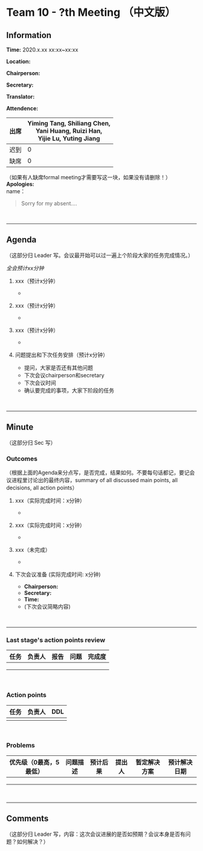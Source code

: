 # Team 10 - ?th Meeting （中文版）


## Information

**Time:** 2020.x.xx xx:xx~xx:xx

**Location:** 

**Chairperson:**

**Secretary:**

**Translator:**

**Attendence:**

| **出席** | **Yiming Tang, Shiliang Chen, <br>Yani Huang, Ruizi Han, <br>Yijie Lu, Yuting Jiang** |
| -------- | ------------------------------------------------------------ |
| 迟到     | 0                                                            |
| 缺席     | 0                                                            |

（如果有人缺席formal meeting才需要写这一块，如果没有请删除！）<br>
**Apologies:**<br>
name：

> Sorry for my absent....

<br>

------

## Agenda

（这部分归 Leader 写。会议最开始可以过一遍上个阶段大家的任务完成情况。）

*全会预计xx分钟*

1. xxx（预计x分钟）

	- 
2. xxx（预计x分钟）

	- 
3. xxx（预计x分钟）

	- 
4. 问题提出和下次任务安排（预计x分钟）
	- 提问，大家是否还有其他问题
	- 下次会议chairperson和secretary
	- 下次会议时间
	- 确认要完成的事项，大家下阶段的任务

<br>

------


## Minute

（这部分归 Sec 写）

### Outcomes

（根据上面的Agenda来分点写，是否完成，结果如何。不要每句话都记，要记会议进程里讨论出的最终内容，summary of all discussed main points, all decisions, all action points）

1. xxx（实际完成时间：x分钟）

	- 
2. xxx（实际完成时间：x分钟）

	- 
3. xxx（未完成）

	- 
4. 下次会议准备 (实际完成时间: x分钟)
	- **Chairperson:** 
	- **Secretary:** 
	- **Time:** 
	- (下次会议简略内容)

<br>

-------


### Last stage's action points review

| **任务** | **负责人** | **报告** | **问题** | **完成度** |
| -------- | --------- | -------- | -------- | ---------- |
|          |            |          |          |            |
|          |            |          |          |            |
|          |            |          |          |            |

<br>


### Action points 

| **任务** | **负责人** | **DDL** |
| -------- | ---------- | ------- |
|          |            |         |


<br>

### Problems

| **优先级（0最高，5最低）** | **问题描述** | **预计后果** | **提出人** | **暂定解决方案** | **预计解决日期** |
| -------------------------- | ------------ | ------------ | ---------- | ---------------- | ---------------- |
|                            |              |              |            |                  |                  |
|                            |              |              |            |                  |                  |
|                            |              |              |            |                  |                  |

<br>

-------


## Comments

（这部分归 Leader 写，内容：这次会议进展的是否如预期？会议本身是否有问题？如何解决？）




